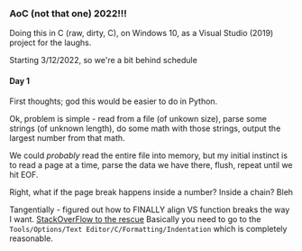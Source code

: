 ### **AoC (not that one) 2022!!!**

Doing this in C (raw, dirty, C), on Windows 10, as a Visual Studio (2019)
project for the laughs.

Starting 3/12/2022, so we're a bit behind schedule

#### Day 1 

First thoughts; god this would be easier to do in Python.

Ok, problem is simple - read from a file (of unkown size), parse some strings
(of unknown length), do some math with those strings, output the largest
number from that math.

We could _probably_ read the entire file into memory, but my initial instinct
is to read a page at a time, parse the data we have there, flush, repeat until
we hit EOF.

Right, what if the page break happens inside a number? Inside a chain? Bleh

Tangentially - figured out how to FINALLY align VS function breaks the way I
want. [StackOverFlow to the rescue](https://stackoverflow.com/a/60297501/4459746)
Basically you need to go to the ```Tools/Options/Text Editor/C/Formatting/Indentation```
which is completely reasonable.